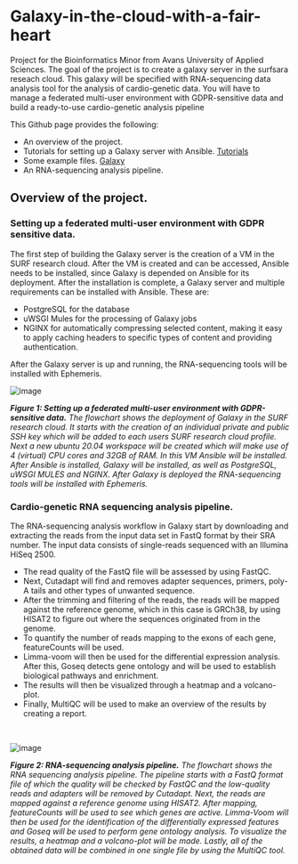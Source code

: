 # Galaxy-in-the-cloud-with-a-fair-heart
Project for the Bioinformatics Minor from Avans University of Applied Sciences. The goal of the project is to create a galaxy server in the surfsara reseach cloud. This galaxy will be specified with RNA-sequencing data analysis tool for the analysis of cardio-genetic data. You will have to manage a federated multi-user environment with GDPR-sensitive data and build a ready-to-use cardio-genetic analysis pipeline

This Github page provides the following:
* An overview of the project.
* Tutorials for setting up a Galaxy server with Ansible. [Tutorials](Tutorials) 
* Some example files. [Galaxy](Galaxy) 
* An RNA-sequencing analysis pipeline.

## Overview of the project.

### Setting up a federated multi-user environment with GDPR sensitive data. 
The first step of building the Galaxy server is the creation of a VM in the SURF research cloud. After the VM is created and can be accessed, Ansible needs to be installed, since Galaxy is depended on Ansible for its deployment. After the installation is complete, a Galaxy server and multiple requirements can be installed with Ansible. These are:
* PostgreSQL for the database
* uWSGI Mules for the processing of Galaxy jobs
* NGINX for automatically compressing selected content, making it easy to apply caching headers to specific types of content and providing authentication. <br>

After the Galaxy server is up and running, the RNA-sequencing tools will be installed with Ephemeris. 
<br>

![image](https://user-images.githubusercontent.com/80160380/177067198-c0aa2786-5fcb-45cc-a38b-015db66099fa.png)

***Figure 1: Setting up a federated multi-user environment with GDPR-sensitive data.** The flowchart shows the deployment of Galaxy in the SURF research cloud. It starts with the creation of an individual private and public SSH key which will be added to each users SURF research cloud profile. Next a new ubuntu 20.04 workspace will be created which will make use of 4 (virtual) CPU cores and 32GB of RAM. In this VM Ansible will be installed. After Ansible is installed, Galaxy will be installed, as well as PostgreSQL, uWSGI MULES and NGINX. After Galaxy is deployed the RNA-sequencing tools will be installed with Ephemeris.*

### Cardio-genetic RNA sequencing analysis pipeline. 
The RNA-sequencing analysis workflow in Galaxy start by downloading and extracting the reads from the input data set in FastQ format by their SRA number. The input data consists of single-reads sequenced with an Illumina HiSeq 2500. 
* The read quality of the FastQ file will be assessed by using FastQC. 
* Next, Cutadapt will find and removes adapter sequences, primers, poly-A tails and other types of unwanted sequence. 
* After the trimming and filtering of the reads, the reads will be mapped against the reference genome, which in this case is GRCh38, by using HISAT2 to figure out where the sequences originated from in the genome.
* To quantify the number of reads mapping to the exons of each gene, featureCounts will be used.
* Limma-voom will then be used for the differential expression analysis. After this, Goseq detects gene ontology and will be used to establish biological pathways and enrichment.
* The results will then be visualized through a heatmap and a volcano-plot.
* Finally, MultiQC will be used to make an overview of the results by creating a report. 
<br>

![image](https://user-images.githubusercontent.com/80160380/168887779-b87bd891-84c1-4d9f-992f-8bbcc45699f1.png)

***Figure 2: RNA-sequencing analysis pipeline.** The flowchart shows the RNA sequencing analysis pipeline. The pipeline starts with a FastQ format file of which the quality will be checked by FastQC and the low-quality reads and adapters will be removed by Cutadapt. Next, the reads are mapped against a reference genome using HISAT2. After mapping, featureCounts will be used to see which genes are active. Limma-Voom will then be used for the identification of the differentially expressed features and Goseq will be used to perform gene ontology analysis. To visualize the results, a heatmap and a volcano-plot will be made. Lastly, all of the obtained data will be combined in one single file by using the MultiQC tool.*
